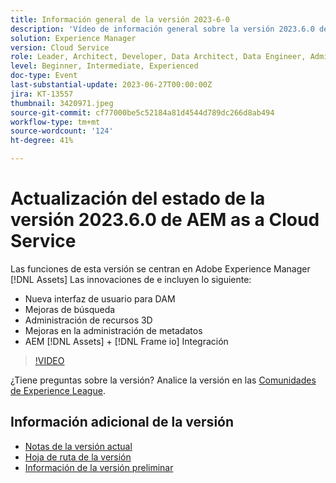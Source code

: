 ```yaml
---
title: Información general de la versión 2023-6-0
description: 'Vídeo de información general sobre la versión 2023.6.0 de Adobe Experience Manager as a Cloud Service Las funciones de esta versión se centran en las innovaciones de Experience Manager Assets AEM e incluyen lo siguiente: Nueva interfaz de usuario para mejoras en la búsqueda de DAM Administración de recursos 3D Administración de metadatos Mejoras de la gestión de recursos 3D [!DNL Assets] + [!DNL Frame io]  Integración'
solution: Experience Manager
version: Cloud Service
role: Leader, Architect, Developer, Data Architect, Data Engineer, Admin, User
level: Beginner, Intermediate, Experienced
doc-type: Event
last-substantial-update: 2023-06-27T00:00:00Z
jira: KT-13557
thumbnail: 3420971.jpeg
source-git-commit: cf77000be5c52184a81d4544d789dc266d8ab494
workflow-type: tm+mt
source-wordcount: '124'
ht-degree: 41%

---
```



# Actualización del estado de la versión 2023.6.0 de AEM as a Cloud Service


Las funciones de esta versión se centran en Adobe Experience Manager [!DNL Assets] Las innovaciones de e incluyen lo siguiente:

* Nueva interfaz de usuario para DAM
* Mejoras de búsqueda
* Administración de recursos 3D
* Mejoras en la administración de metadatos
* AEM [!DNL Assets] + [!DNL Frame io] Integración

>[!VIDEO](https://video.tv.adobe.com/v/3420971/?learn=on)


¿Tiene preguntas sobre la versión?  Analice la versión en las [Comunidades de Experience League](https://adobe.ly/43FGHk0).

## Información adicional de la versión

* [Notas de la versión actual](https://experienceleague.adobe.com/docs/experience-manager-cloud-service/content/release-notes/home.html?lang=es)
* [Hoja de ruta de la versión](https://experienceleague.adobe.com/docs/experience-manager-release-information/aem-release-updates/update-releases-roadmap.html?lang=es)
* [Información de la versión preliminar](https://experienceleague.adobe.com/docs/experience-manager-cloud-service/content/release-notes/prerelease.html?lang=es)